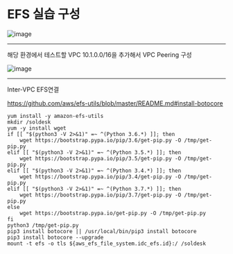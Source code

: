 # EFS 실습 구성

![image](https://github.com/user-attachments/assets/c5e64ba1-a269-4ae1-a995-429e2c66ecd4)

----

해당 환경에서 테스트할 VPC 10.1.0.0/16을 추가해서 VPC Peering 구성

![image](https://github.com/user-attachments/assets/52147005-1a73-4b76-94da-8c5d7e9bf19a)

----

Inter-VPC EFS연결

https://github.com/aws/efs-utils/blob/master/README.md#install-botocore

```
yum install -y amazon-efs-utils
mkdir /soldesk
yum -y install wget
if [[ "$(python3 -V 2>&1)" =~ ^(Python 3.6.*) ]]; then
    wget https://bootstrap.pypa.io/pip/3.6/get-pip.py -O /tmp/get-pip.py
elif [[ "$(python3 -V 2>&1)" =~ ^(Python 3.5.*) ]]; then
    wget https://bootstrap.pypa.io/pip/3.5/get-pip.py -O /tmp/get-pip.py
elif [[ "$(python3 -V 2>&1)" =~ ^(Python 3.4.*) ]]; then
    wget https://bootstrap.pypa.io/pip/3.4/get-pip.py -O /tmp/get-pip.py
elif [[ "$(python3 -V 2>&1)" =~ ^(Python 3.7.*) ]]; then
    wget https://bootstrap.pypa.io/pip/3.7/get-pip.py -O /tmp/get-pip.py
else
    wget https://bootstrap.pypa.io/get-pip.py -O /tmp/get-pip.py
fi
python3 /tmp/get-pip.py
pip3 install botocore || /usr/local/bin/pip3 install botocore
pip3 install botocore --upgrade
mount -t efs -o tls ${aws_efs_file_system.idc_efs.id}:/ /soldesk
```